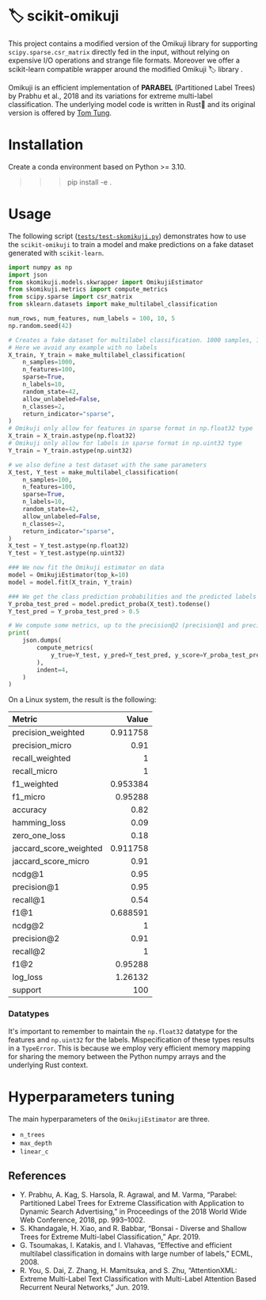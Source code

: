 🏷️ scikit-omikuji
==============

This project contains a modified version of the Omikuji library for supporting `scipy.sparse.csr_matrix` directly fed in the input, without relying on expensive I/O operations and strange file formats.
Moreover we offer a scikit-learn compatible wrapper around the modified Omikuji 🏷️ library .

Omikuji is an efficient implementation of **PARABEL** (Partitioned Label Trees) by Prabhu et al., 2018 and its variations for extreme multi-label classification.
The underlying model code is written in Rust🦀 and its original version is offered by [Tom Tung](https://github.com/tomtung/omikuji).


# Installation
Create a conda environment based on Python >= 3.10.

>>> pip install -e .


# Usage

The following script ([`tests/test-skomikuji.py`](tests/test-skomikuji.py)) demonstrates how to use the `scikit-omikuji` to train a model and make predictions on a fake dataset generated with `scikit-learn`.

```python
import numpy as np
import json
from skomikuji.models.skwrapper import OmikujiEstimator
from skomikuji.metrics import compute_metrics
from scipy.sparse import csr_matrix
from sklearn.datasets import make_multilabel_classification

num_rows, num_features, num_labels = 100, 10, 5
np.random.seed(42)

# Creates a fake dataset for multilabel classification. 1000 samples, 100 sparse features
# Here we avoid any example with no labels
X_train, Y_train = make_multilabel_classification(
    n_samples=1000,
    n_features=100,
    sparse=True,
    n_labels=10,
    random_state=42,
    allow_unlabeled=False,
    n_classes=2,
    return_indicator="sparse",
)
# Omikuji only allow for features in sparse format in np.float32 type
X_train = X_train.astype(np.float32)
# Omikuji only allow for labels in sparse format in np.uint32 type
Y_train = Y_train.astype(np.uint32)

# we also define a test dataset with the same parameters
X_test, Y_test = make_multilabel_classification(
    n_samples=100,
    n_features=100,
    sparse=True,
    n_labels=10,
    random_state=42,
    allow_unlabeled=False,
    n_classes=2,
    return_indicator="sparse",
)
X_test = Y_test.astype(np.float32)
Y_test = Y_test.astype(np.uint32)

### We now fit the Omikuji estimator on data
model = OmikujiEstimator(top_k=10)
model = model.fit(X_train, Y_train)

### We get the class prediction probabilities and the predicted labels using 0.5 as the threshold
Y_proba_test_pred = model.predict_proba(X_test).todense()
Y_test_pred = Y_proba_test_pred > 0.5

# We compute some metrics, up to the precision@2 (precision@1 and precision@2 are reported)
print(
    json.dumps(
        compute_metrics(
            y_true=Y_test, y_pred=Y_test_pred, y_score=Y_proba_test_pred, k=2
        ),
        indent=4,
    )
)
```

On a Linux system, the result is the following:


| Metric                 | Value      |
|:-----------------------|-----------:|
| precision_weighted     |   0.911758 |
| precision_micro        |   0.91     |
| recall_weighted        |   1        |
| recall_micro           |   1        |
| f1_weighted            |   0.953384 |
| f1_micro               |   0.95288  |
| accuracy               |   0.82     |
| hamming_loss           |   0.09     |
| zero_one_loss          |   0.18     |
| jaccard_score_weighted |   0.911758 |
| jaccard_score_micro    |   0.91     |
| ncdg@1                 |   0.95     |
| precision@1            |   0.95     |
| recall@1               |   0.54     |
| f1@1                   |   0.688591 |
| ncdg@2                 |   1        |
| precision@2            |   0.91     |
| recall@2               |   1        |
| f1@2                   |   0.95288  |
| log_loss               |   1.26132  |
| support                | 100        |


### Datatypes
It's important to remember to maintain the `np.float32` datatype for the features and `np.uint32` for the labels.
Mispecification of these types results in a `TypeError`. This is because we employ very efficient memory mapping for sharing the memory between the Python numpy arrays and the underlying Rust context.


# Hyperparameters tuning
The main hyperparameters of the `OmikujiEstimator` are three.
- `n_trees`
- `max_depth`
- `linear_c`


## References
- Y. Prabhu, A. Kag, S. Harsola, R. Agrawal, and M. Varma, “Parabel: Partitioned Label Trees for Extreme Classification with Application to Dynamic Search Advertising,” in Proceedings of the 2018 World Wide Web Conference, 2018, pp. 993–1002.
- S. Khandagale, H. Xiao, and R. Babbar, “Bonsai - Diverse and Shallow Trees for Extreme Multi-label Classification,” Apr. 2019.
- G. Tsoumakas, I. Katakis, and I. Vlahavas, “Effective and efficient multilabel classification in domains with large number of labels,” ECML, 2008.
- R. You, S. Dai, Z. Zhang, H. Mamitsuka, and S. Zhu, “AttentionXML: Extreme Multi-Label Text Classification with Multi-Label Attention Based Recurrent Neural Networks,” Jun. 2019.
